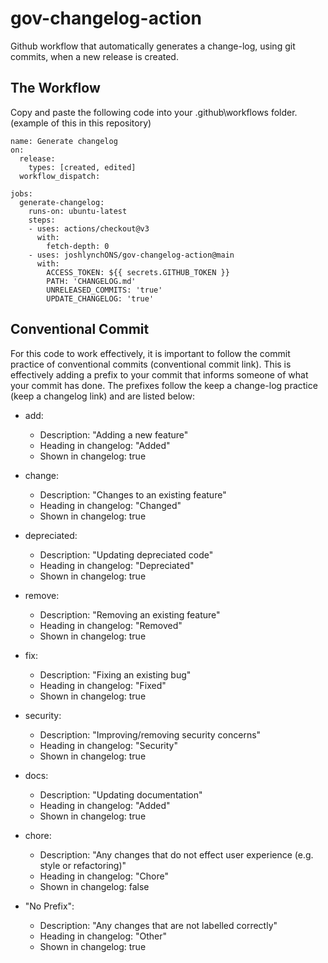 # gov-changelog-action
Github workflow that automatically generates a change-log, using git commits, when a new release is created.

## The Workflow
Copy and paste the following code into your .github\workflows folder. (example of this in this repository)

```shell
name: Generate changelog
on:
  release:
    types: [created, edited]
  workflow_dispatch:

jobs:
  generate-changelog:
    runs-on: ubuntu-latest
    steps:
    - uses: actions/checkout@v3
      with:
        fetch-depth: 0
    - uses: joshlynchONS/gov-changelog-action@main
      with:
        ACCESS_TOKEN: ${{ secrets.GITHUB_TOKEN }}
        PATH: 'CHANGELOG.md'
        UNRELEASED_COMMITS: 'true'
        UPDATE_CHANGELOG: 'true'
```

## Conventional Commit

For this code to work effectively, it is important to follow the commit practice of conventional commits (conventional commit link). This is
effectively adding a prefix to your commit that informs someone of what your commit has done. The prefixes follow the keep a change-log practice
(keep a changelog link) and are listed below:

* add:
    - Description: "Adding a new feature"
    - Heading in changelog: "Added"
    - Shown in changelog: true

* change:
    - Description: "Changes to an existing feature"
    - Heading in changelog: "Changed"
    - Shown in changelog: true

* depreciated:
    - Description: "Updating depreciated code"
    - Heading in changelog: "Depreciated"
    - Shown in changelog: true

* remove:
    - Description: "Removing an existing feature"
    - Heading in changelog: "Removed"
    - Shown in changelog: true

* fix:
    - Description: "Fixing an existing bug"
    - Heading in changelog: "Fixed"
    - Shown in changelog: true

* security:
    - Description: "Improving/removing security concerns"
    - Heading in changelog: "Security"
    - Shown in changelog: true

* docs:
    - Description: "Updating documentation"
    - Heading in changelog: "Added"
    - Shown in changelog: true

* chore:
    - Description: "Any changes that do not effect user experience (e.g. style or refactoring)"
    - Heading in changelog: "Chore"
    - Shown in changelog: false

* "No Prefix":
    - Description: "Any changes that are not labelled correctly"
    - Heading in changelog: "Other"
    - Shown in changelog: true
